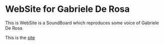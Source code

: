 <h1>WebSite for Gabriele De Rosa</h1>
<p>This is WebSite is a SoundBoard which reproduces some voice of Gabriele De Rosa</p>
<p>This is the <a href="https://xdomeh.github.io/derosa.github.io/">site</a></p>

